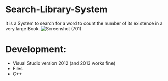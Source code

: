 # Search-Library-System
 It is a System to search for a word to count the number of its existence in a very large Book.
 ![Screenshot (701)](https://user-images.githubusercontent.com/48651088/93001300-574a2880-f52e-11ea-842a-06a6ba341e53.png)
# Development:
 + Visual Studio version 2012 (and 2013 works fine)
 + Files
 + C++
